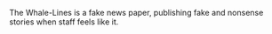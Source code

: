 The Whale-Lines is a fake news paper, publishing fake and nonsense stories when staff feels like it.

